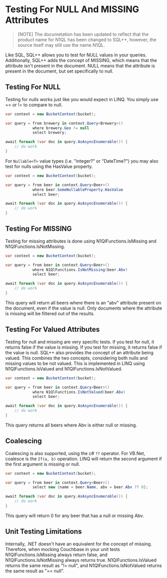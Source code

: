 # Testing For NULL And MISSING Attributes

> [NOTE]
> The documetation has been updated to reflect that the product name for N1QL has been changed to SQL++, however, the source itself may still use the name N1QL.

Like SQL, SQL++ allows you to test for NULL values in your queries. Additionally, SQL++ adds the concept of MISSING, which means that the attribute isn't present in the document. NULL means that the attribute is present in the document, but set specifically to null.

## Testing For NULL

Testing for nulls works just like you would expect in LINQ.  You simply use == or != to compare to null.

```cs
var context = new BucketContext(bucket);

var query = from brewery in context.Query<Brewery>()
            where brewery.Geo != null
            select brewery;

await foreach (var doc in query.AsAsyncEnumerable()) {
    // do work
}
```

For `Nullable<T>` value types (i.e. "integer?" or "DateTime?") you may also test for nulls using the HasValue property.

```cs
var context = new BucketContext(bucket);

var query = from beer in context.Query<Beer>()
            where beer.SomeNullableProperty.HasValue
            select beer;

await foreach (var doc in query.AsAsyncEnumerable()) {
    // do work
}
```

## Testing For MISSING

Testing for missing attributes is done using N1QlFunctions.IsMissing and N1QlFunctions.IsNotMissing.

```cs
var context = new BucketContext(bucket);

var query = from beer in context.Query<Beer>()
            where N1QlFunctions.IsNotMissing(beer.Abv)
            select beer;

await foreach (var doc in query.AsAsyncEnumerable()) {
    // do work
}
```

This query will return all beers where there is an "abv" attribute present on the document, even if the value is null.  Only documents where the attribute is missing will be filtered out of the results.

## Testing For Valued Attributes

Testing for null and missing are very specific tests. If you test for null, it returns false if the value is missing. If you test for missing, it returns false if the value is null. SQL++ also provides the concept of an attribute being valued. This combines the two concepts, considering both nulls and missing values to be not valued. This is implemented in LINQ using N1QlFunctions.IsValued and N1QlFunctions.IsNotValued.

```cs
var context = new BucketContext(bucket);

var query = from beer in context.Query<Beer>()
            where N1QlFunctions.IsNotValued(beer.Abv)
            select beer;

await foreach (var doc in query.AsAsyncEnumerable()) {
    // do work
}
```

This query returns all beers where Abv is either null or missing.

## Coalescing

Coalescing is also supported, using the c# `??` operator.  For VB.Net, coalesce is the `If(a, b)` operation.  LINQ will return the second argument if the first argument is missing or null.

```cs
var context = new BucketContext(bucket);

var query = from beer in context.Query<Beer>()
            select new {name = beer.Name, abv = beer.Abv ?? 0};

await foreach (var doc in query.AsAsyncEnumerable()) {
    // do work
}
```

This query will return 0 for any beer that has a null or missing Abv.

## Unit Testing Limitations

Internally, .NET doesn't have an equivalent for the concept of missing. Therefore, when mocking Couchbase in your unit tests N1QlFunctions.IsMissing always return false, and N1QlFunctions.IsNotMissing always returns true. N1QlFunctions.IsValued returns the same result as "!= null", and N1QlFunctions.IsNotValued returns the same result as "== null".
